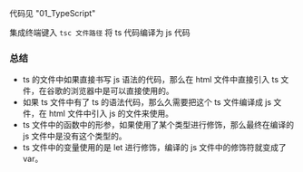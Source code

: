 代码见 "01_TypeScript"

集成终端键入 `tsc 文件路径` 将 ts 代码编译为 js 代码

### 总结

- ts 的文件中如果直接书写 js 语法的代码，那么在 html 文件中直接引入 ts 文件，在谷歌的浏览器中是可以直接使用的。
- 如果 ts 文件中有了 ts 的语法代码，那么久需要把这个 ts 文件编译成 js 文件，在 html 文件中引入 js 的文件来使用。
- ts 文件中的函数中的形参，如果使用了某个类型进行修饰，那么最终在编译的 js 文件中是没有这个类型的。
- ts 文件中的变量使用的是 let 进行修饰，编译的 js 文件中的修饰符就变成了 var。